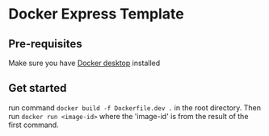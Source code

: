 # Docker Express Template

## Pre-requisites
Make sure you have [Docker desktop](https://www.docker.com/products/docker-desktop) installed

## Get started
run command `docker build -f Dockerfile.dev .` in the root directory. Then run `docker run <image-id>` where the 'image-id' is from the result of the first command.